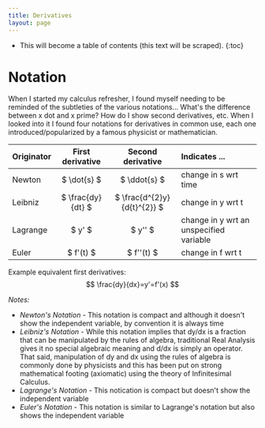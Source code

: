 ```yaml
---
title: Derivatives
layout: page
---
```


* This will become a table of contents (this text will be scraped).
{:toc}

# Notation

When I started my calculus refresher, I found myself needing to be reminded of the subtleties of the various notations... What's the difference between x dot and x prime? How do I show second derivatives, etc. When I looked into it I found four notations for derivatives in common use, each one introduced/popularized by a famous physicist or mathematician.


| Originator | First derivative   | Second derivative            | Indicates ... |
| :--        | :--:               | :--:                         | :-- |
| Newton     | $ \dot{s} $       | $ \ddot{s} $                | change in s wrt time |
| Leibniz    | $ \frac{dy}{dt} $ | $ \frac{d^{2}y}{d{t}^{2}} $ | change in y wrt t |
| Lagrange   | $ y' $            | $ y'' $                     | change in y wrt an unspecified variable |
| Euler      | $ f'(t) $         | $ f''(t) $                  | change in f wrt t |

Example equivalent first derivatives:
$$
\frac{dy}{dx}=y'=f'(x)
$$

*Notes:*
+ *Newton's Notation* - This notation is compact and although it doesn't show the independent variable, by convention it is always time
+ *Leibniz's Notation* - While this notation implies that dy/dx is a fraction that can be manipulated by the rules of algebra, traditional Real Analysis gives it no special algebraic meaning and d/dx is simply an operator. That said, manipulation of dy and dx using the rules of algebra is commonly done by physicists and this has been put on strong mathematical footing (axiomatic) using the theory of Infinitesimal Calculus.
+ *Lagrange's Notation* - This notication is compact but doesn't show the independent variable
+ *Euler's Notation* - This notation is similar to Lagrange's notation but also shows the independent variable
